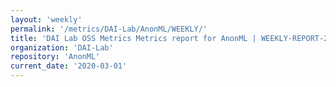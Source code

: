 ```yaml
---
layout: 'weekly'
permalink: '/metrics/DAI-Lab/AnonML/WEEKLY/'
title: 'DAI Lab OSS Metrics Metrics report for AnonML | WEEKLY-REPORT-2020-03-01'
organization: 'DAI-Lab'
repository: 'AnonML'
current_date: '2020-03-01'
---
```

